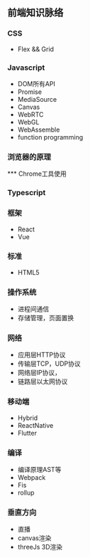 ## 前端知识脉络

### CSS
* Flex && Grid

### Javascript
* DOM所有API
* Promise
* MediaSource
* Canvas
* WebRTC
* WebGL
* WebAssemble
* function programming

### 浏览器的原理
*** Chrome工具使用

### Typescript

### 框架
* React
* Vue

### 标准
* HTML5

### 操作系统
* 进程间通信
* 存储管理，页面置换

### 网络
* 应用层HTTP协议
* 传输层TCP，UDP协议
* 网络层IP协议，
* 链路层以太网协议

### 移动端
* Hybrid
* ReactNative
* Flutter

### 编译
* 编译原理AST等
* Webpack
* Fis
* rollup

### 垂直方向
* 直播
* canvas渲染
* threeJs 3D渲染


